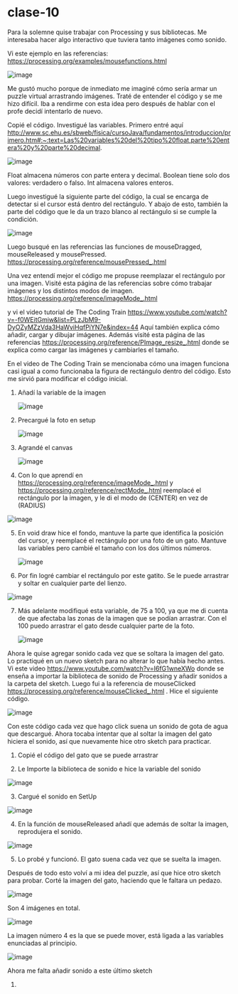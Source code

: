 # clase-10
Para la solemne quise trabajar con Processing y sus bibliotecas. Me interesaba hacer algo interactivo que tuviera tanto imágenes como sonido.

Vi este ejemplo en las referencias:
https://processing.org/examples/mousefunctions.html

![image](https://github.com/SofiaAbarca/dis9034-2024-1/assets/163044808/d7fd83ff-05e1-4d14-bba6-2ef2ecd2a2c7)



Me gustó mucho porque de inmediato me imaginé cómo sería armar un puzzle virtual arrastrando imágenes. Traté de entender el código y se me hizo difícil. Iba a rendirme con esta idea pero después de hablar con el profe decidí intentarlo de nuevo.

Copié el código.
Investigué las variables. Primero entré aquí http://www.sc.ehu.es/sbweb/fisica/cursoJava/fundamentos/introduccion/primero.htm#:~:text=Las%20variables%20del%20tipo%20float,parte%20entera%20y%20parte%20decimal.

![image](https://github.com/SofiaAbarca/dis9034-2024-1/assets/163044808/0eb141f1-472b-4460-b3e2-8e7c452b4f53)

            
Float almacena números con parte entera y decimal. Boolean tiene solo dos valores: verdadero o falso. Int almacena valores enteros. 


Luego investigué la siguiente parte del código, la cual se encarga de detectar si el cursor está dentro del rectángulo. Y abajo de esto, también la parte del código que le da un trazo blanco al rectángulo si se cumple la condición.

![image](https://github.com/SofiaAbarca/dis9034-2024-1/assets/163044808/c1a9831d-86a9-4fbc-be86-54d86b55e68e)



Luego busqué en las referencias las funciones de mouseDragged, mouseReleased y mousePressed. https://processing.org/reference/mousePressed_.html

Una vez entendí mejor el código me propuse reemplazar el rectángulo por una imagen.
Visité esta página de las referencias sobre cómo trabajar imágenes y los distintos modos de imagen. https://processing.org/reference/imageMode_.html

y vi el video tutorial de The Coding Train https://www.youtube.com/watch?v=-f0WEitGmiw&list=PLzJbM9-DyOZyMZzVda3HaWviHqfPiYN7e&index=44  Aquí también explica cómo añadir, cargar y dibujar imágenes.
Además visité esta página de las referencias https://processing.org/reference/PImage_resize_.html donde se explica como cargar las imágenes y cambiarles el tamaño.

En el video de The Coding Train se mencionaba cómo una imagen funciona casi igual a como funcionaba la figura de rectángulo dentro del código. Esto me sirvió para modificar el código inicial.

1) Añadí la variable de la imagen
   
   ![image](https://github.com/SofiaAbarca/dis9034-2024-1/assets/163044808/27ceab8c-0211-4017-8c83-2f837c3b09f7)


2) Precargué la foto en setup
   
   ![image](https://github.com/SofiaAbarca/dis9034-2024-1/assets/163044808/cbd77e92-2680-441d-aaf7-e058b4dce2d4)


3) Agrandé el canvas
   
   ![image](https://github.com/SofiaAbarca/dis9034-2024-1/assets/163044808/05bc22fc-61e3-45df-9be4-3e99277e1a55)


4) Con lo que aprendí en https://processing.org/reference/imageMode_.html y https://processing.org/reference/rectMode_.html reemplacé el rectángulo por la imagen, y le di el modo de (CENTER) en vez de (RADIUS)

   
 ![image](https://github.com/SofiaAbarca/dis9034-2024-1/assets/163044808/2a0a5974-be3c-4e4c-afa4-1ada7fbd4425)



5) En void draw hice el fondo, mantuve la parte que identifica la posición del cursor, y reemplacé el rectángulo por una foto de un gato. Mantuve las variables pero cambié el tamaño con los dos últimos números.


   ![image](https://github.com/SofiaAbarca/dis9034-2024-1/assets/163044808/099c8548-b9fb-4bb9-905a-a6c9f39eb2fe)



6) Por fin logré cambiar el rectángulo por este gatito. Se le puede arrastrar y soltar en cualquier parte del lienzo. 


 ![image](https://github.com/SofiaAbarca/dis9034-2024-1/assets/163044808/a025e3f8-07b3-4eed-8b0b-4365376c2cfe)


7) Más adelante modifiqué esta variable, de 75 a 100, ya que me di cuenta de que afectaba las zonas de la imagen que se podían arrastrar. Con el 100 puedo arrastrar el gato desde cualquier parte de la foto.

   ![image](https://github.com/SofiaAbarca/dis9034-2024-1/assets/163044808/d3c8ffc5-6e1f-4411-995a-e86e4c020ce6)





Ahora le quise agregar sonido cada vez que se soltara la imagen del gato. Lo practiqué en un nuevo sketch para no alterar lo que había hecho antes.
Vi este video https://www.youtube.com/watch?v=I6fG1wneXWo donde se enseña a importar la biblioteca de sonido de Processing y añadir sonidos a la carpeta del sketch. Luego fui a la referencia de mouseClicked https://processing.org/reference/mouseClicked_.html .
Hice el siguiente código.


![image](https://github.com/SofiaAbarca/dis9034-2024-1/assets/163044808/57c87cc8-9bce-4578-9741-30cd5241193a)



Con este código cada vez que hago click suena un sonido de gota de agua que descargué.
Ahora tocaba intentar que al soltar la imagen del gato hiciera el sonido, así que nuevamente hice otro sketch para practicar. 


1) Copié el código del gato que se puede arrastrar
  


2) Le Importe la biblioteca de sonido e hice la variable del sonido

![image](https://github.com/SofiaAbarca/dis9034-2024-1/assets/163044808/99257539-14cf-49c9-80fb-b6d232698420)


3) Cargué el sonido en SetUp

 ![image](https://github.com/SofiaAbarca/dis9034-2024-1/assets/163044808/d0835e11-e4ab-4cc9-b9ad-64e2797525af)


4) En la función de mouseReleased añadí que además de soltar la imagen, reprodujera el sonido.

![image](https://github.com/SofiaAbarca/dis9034-2024-1/assets/163044808/4d74ff1b-8e5c-4fa2-8088-1e3acc0f14fe)


5) Lo probé y funcionó. El gato suena cada vez que se suelta la imagen.



Después de todo esto volví a mi idea del puzzle, así que hice otro sketch para probar.
Corté la imagen del gato, haciendo que le faltara un pedazo.

![image](https://github.com/SofiaAbarca/dis9034-2024-1/assets/163044808/a0edab24-2340-4ad4-b1b5-e0412a07bb6c)



Son 4 imágenes en total.

![image](https://github.com/SofiaAbarca/dis9034-2024-1/assets/163044808/bdccaaa1-a0b0-4874-be7e-5b4f1e9231bf)


La imagen número 4 es la que se puede mover, está ligada a las variables enunciadas al principio.

![image](https://github.com/SofiaAbarca/dis9034-2024-1/assets/163044808/aebd6695-d45a-418c-8b7c-649a63c52b1c)


Ahora me falta añadir sonido a este último sketch

1)


